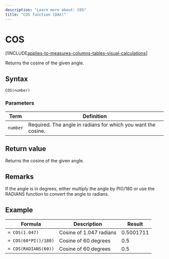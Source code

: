 ```yaml
---
description: "Learn more about: COS"
title: "COS function (DAX)"
---
```

# COS

[!INCLUDE[applies-to-measures-columns-tables-visual-calculations](includes/applies-to-measures-columns-tables-visual-calculations.md)]

Returns the cosine of the given angle.

## Syntax

```dax
COS(number)
```

### Parameters

|Term|Definition|
|--------|--------------|
|`number`|Required. The angle in radians for which you want the cosine.|

## Return value

Returns the cosine of the given angle.

## Remarks

If the angle is in degrees, either multiply the angle by PI()/180 or use the RADIANS function to convert the angle to radians.

## Example

|Formula|Description|Result|
|-----------|---------------|----------|
|`= COS(1.047)`|Cosine of 1.047 radians|0.5001711|
|`= COS(60*PI()/180)`|Cosine of 60 degrees|0.5|
|`= COS(RADIANS(60))`|Cosine of 60 degrees|0.5|
